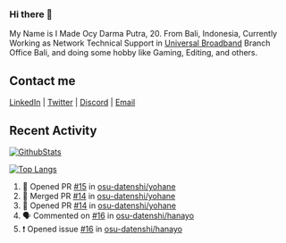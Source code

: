 ### Hi there 👋

My Name is I Made Ocy Darma Putra, 20. From Bali, Indonesia, Currently Working as Network Technical Support in [Universal Broadband](https://universal.net.id) Branch Office Bali, and doing some hobby like Gaming, Editing, and others.

## Contact me

[LinkedIn](https://linkedin.com/in/troke) | [Twitter](https://twitter.com/darma_ochi) | [Discord](https://link.troke.id/discord) | <a href="mailto:ochi@troke.id">Email</a> 

## Recent Activity

[![GithubStats](https://github-readme-stats.vercel.app/api?username=troke12&show_icons=true)](https://github.com/troke12)

[![Top Langs](https://github-readme-stats.vercel.app/api/top-langs/?username=troke12&layout=compact)](https://github.com/anuraghazra/github-readme-stats)

<!--START_SECTION:activity-->
1. 💪 Opened PR [#15](https://github.com/osu-datenshi/yohane/pull/15) in [osu-datenshi/yohane](https://github.com/osu-datenshi/yohane)
2. 🎉 Merged PR [#14](https://github.com/osu-datenshi/yohane/pull/14) in [osu-datenshi/yohane](https://github.com/osu-datenshi/yohane)
3. 💪 Opened PR [#14](https://github.com/osu-datenshi/yohane/pull/14) in [osu-datenshi/yohane](https://github.com/osu-datenshi/yohane)
4. 🗣 Commented on [#16](https://github.com/osu-datenshi/hanayo/issues/16) in [osu-datenshi/hanayo](https://github.com/osu-datenshi/hanayo)
5. ❗️ Opened issue [#16](https://github.com/osu-datenshi/hanayo/issues/16) in [osu-datenshi/hanayo](https://github.com/osu-datenshi/hanayo)
<!--END_SECTION:activity-->

